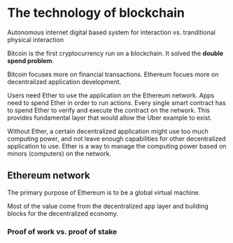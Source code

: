 # The technology of blockchain

Autonomous internet digital based system for interaction vs. tranditional physical interaction


Bitcoin is the first cryptocurrency run on a blockchain. It solved the **double spend problem**.

Bitcoin focuses more on financial transactions.
Ethereum focues more on decentralized application development.

Users need Ether to use the application on the Ethereum network. Apps need to spend Ether in order to run actions. Every single smart contract has to spend Ether to verify and execute the contract on the network. This provides fundamental layer that would allow the Uber example to exist. 

Without Ether, a certain decentralized application might use too much computing power, and not leave enough capabilities for other decentralized application to use. Ether is a way to manage the computing power based on minors (computers) on the network.

## Ethereum network

The primary purpose of Ethereum is to be a global virtual machine.

Most of the value come from the decentralized app layer and building blocks for the decentralized economy.

### Proof of work vs. proof of stake
